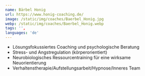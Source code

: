 ```yaml
---
name: Bärbel Honig
url: https://www.honig-coaching.de/
image: /static/img/coaches/Baerbel_Honig.jpg
webp: /static/img/coaches/Baerbel_Honig.webp
tags: '',
languages: 'de'
---
```


<ul><li>Lösungsfokussiertes Coaching und psychologische Beratung</li><li>Stress- und Angstregulation (körperorientiert)&nbsp;</li><li>Neurobiologisches Ressourcentraining für eine wirksame Neuorientierung</li><li>Verhaltenstherapie/Aufstellungsarbeit/Hypnose/Inneres Team</li></ul>